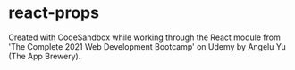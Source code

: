 # react-props
Created with CodeSandbox while working through the React module from 'The Complete 2021 Web Development Bootcamp' on Udemy by Angelu Yu (The App Brewery).
